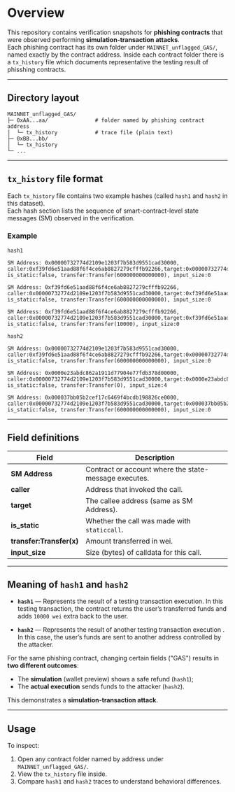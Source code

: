 # Overview

This repository contains verification snapshots for **phishing contracts** that were observed performing **simulation-transaction attacks**.  
Each phishing contract has its own folder under `MAINNET_unflagged_GAS/`, named exactly by the contract address. Inside each contract folder there is a `tx_history` file which documents representative the testing result of phisshing contracts.

---

## Directory layout
```
MAINNET_unflagged_GAS/
├─ 0xAA...aa/               # folder named by phishing contract address
│  └─ tx_history            # trace file (plain text)
├─ 0xBB...bb/
│  └─ tx_history
└─ ...
```

---
## `tx_history` file format

Each `tx_history` file contains two example hashes (called `hash1` and `hash2` in this dataset).  
Each hash section lists the sequence of smart-contract-level state messages (SM) observed in the verification.

### Example

```
hash1

SM Address: 0x00000732774d2109e1203f7b583d9551cad30000, caller:0xf39fd6e51aad88f6f4ce6ab8827279cfffb92266,target:0x00000732774d2109e1203f7b583d9551cad30000 is_static:false, transfer:Transfer(600000000000000), input_size:0

SM Address: 0xf39fd6e51aad88f6f4ce6ab8827279cfffb92266, caller:0x00000732774d2109e1203f7b583d9551cad30000,target:0xf39fd6e51aad88f6f4ce6ab8827279cfffb92266 is_static:false, transfer:Transfer(600000000000000), input_size:0

SM Address: 0xf39fd6e51aad88f6f4ce6ab8827279cfffb92266, caller:0x00000732774d2109e1203f7b583d9551cad30000,target:0xf39fd6e51aad88f6f4ce6ab8827279cfffb92266 is_static:false, transfer:Transfer(10000), input_size:0

hash2

SM Address: 0x00000732774d2109e1203f7b583d9551cad30000, caller:0xf39fd6e51aad88f6f4ce6ab8827279cfffb92266,target:0x00000732774d2109e1203f7b583d9551cad30000 is_static:false, transfer:Transfer(600000000000000), input_size:0

SM Address: 0x0000e23abdc862a1911d77904e77fdb378d00000, caller:0x00000732774d2109e1203f7b583d9551cad30000,target:0x0000e23abdc862a1911d77904e77fdb378d00000 is_static:false, transfer:Transfer(0), input_size:4

SM Address: 0x000037bb05b2cef17c6469f4bcdb198826ce0000, caller:0x00000732774d2109e1203f7b583d9551cad30000,target:0x000037bb05b2cef17c6469f4bcdb198826ce0000 is_static:false, transfer:Transfer(600000000000000), input_size:0
```
---

## Field definitions

| Field | Description |
|-------|--------------|
| **SM Address** | Contract or account where the state-message executes. |
| **caller** | Address that invoked the call. |
| **target** | The callee address (same as SM Address). |
| **is_static** | Whether the call was made with `staticcall`. |
| **transfer:Transfer(x)** | Amount transferred in wei. |
| **input_size** | Size (bytes) of calldata for this call. |

---
## Meaning of `hash1` and `hash2`

- **`hash1`** — Represents the result of a testing transaction execution.
  In this testing transaction, the contract returns the user’s transferred funds and adds `10000 wei` extra back to the user.

- **`hash2`** — Represents the result of another testing transaction execution .  
  In this case, the user’s funds are sent to another address controlled by the attacker.

For the same phishing contract, changing certain fields ("GAS") results in **two different outcomes**:
- The **simulation** (wallet preview) shows a safe refund (`hash1`);
- The **actual execution** sends funds to the attacker (`hash2`).

This demonstrates a **simulation-transaction attack**.

---
## Usage

To inspect:
1. Open any contract folder named by address under `MAINNET_unflagged_GAS/`.
2. View the `tx_history` file inside.
3. Compare `hash1` and `hash2` traces to understand behavioral differences.
